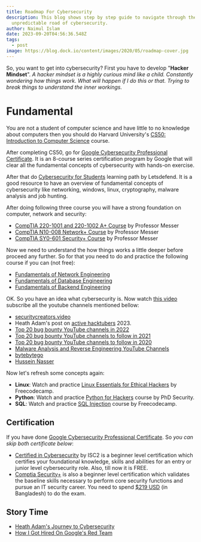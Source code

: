 ```yaml
---
title: Roadmap For Cybersecurity
description: This blog shows step by step guide to navigate through the
  unpredictable road of cybersecurity.
author: Naimul Islam
date: 2023-09-20T04:56:36.548Z
tags:
  - post
image: https://blog.dock.io/content/images/2020/05/roadmap-cover.jpg
---
```

So, you want to get into cybersecurity?
First you have to develop "**Hacker Mindset**". *A hacker mindset is a highly curious mind like a child. Constantly wondering how things work. What will happen if I do this or that. Trying to break things to understand the inner workings.*  
# Fundamental 
You are not a student of computer science and have little to no knowledge about computers then you should do Harvard University's [CS50: Introduction to Computer Science](https://pll.harvard.edu/course/cs50-introduction-computer-science) course.

After completing CS50, go for [Google Cybersecurity Professional Certificate](https://www.coursera.org/google-certificates/cybersecurity-certificate). It is an 8-course series certification program by Google that will clear all the fundamental concepts of cybersecurity with hands-on exercise. 

After that do [Cybersecurity for Students](https://app.letsdefend.io/path/cybersecurity-for-students) learning path by Letsdefend. It is a good resource to have an overview of fundamental concepts of cybersecurity like networking, windows, linux, cryptography, malware analysis and job hunting.

After doing following three course you will have a strong foundation on computer, network and security:
- [CompTIA 220-1001 and 220-1002 A+ Course](https://www.professormesser.com/professor-messer-archives/220-1001/220-1000-training-course/) by Professor Messer
- [CompTIA N10-008 Network+ Course](https://www.professormesser.com/network-plus/n10-008/n10-008-video/n10-008-training-course/) by Professor Messer
- [CompTIA SY0-601 Security+ Course](https://www.professormesser.com/security-plus/sy0-601/sy0-601-video/sy0-601-comptia-security-plus-course/) by Professor Messer


Now we need to understand the how things works a little deeper before proceed any further. So for that you need to do and practice the following course if you can (not free):
- [Fundamentals of Network Engineering](https://www.udemy.com/course/fundamentals-of-networking-for-effective-backend-design/)
- [Fundamentals of Database Engineering](https://www.udemy.com/course/database-engines-crash-course/)
- [Fundamentals of Backend Engineering](https://www.udemy.com/course/fundamentals-of-backend-communications-and-protocols/)


OK. So you have an idea what cybersecurity is. Now watch [this video](https://youtu.be/tUmSOnaqWBo) subscribe all the youtube channels mentioned bellow:
- [securitycreators.video](https://securitycreators.video/)
- Heath Adam's post on [active hacktubers](https://www.linkedin.com/posts/heathadams_the-cyber-mentor-youtube-activity-7064299179249995776-BlLb?utm_source=share&utm_medium=member_desktop) 2023.
- [Top 20 bug bounty YouTube channels in 2022](https://blog.intigriti.com/2023/01/03/top-20-bug-bounty-youtube-channels-of-2022/)
- [Top 20 bug bounty YouTube channels to follow in 2021](https://blog.intigriti.com/2021/12/31/top-20-bug-bounty-youtube-channels-to-follow-in-2021/)
- [Top 20 bug bounty YouTube channels to follow in 2020](https://blog.intigriti.com/2020/10/05/top-20-bug-bounty-youtube-channels-to-follow-in-2020/)
- [Malware Analysis and Reverse Engineering YouTube Channels](https://kcnaiamh.netlify.app/blog/2023-09-12-malware-analysis-and-reverse-engineering-youtube-channels/)
- [bytebytego](https://www.youtube.com/@ByteByteGo)
- [Hussein Nasser](https://www.youtube.com/@hnasr)

Now let's refresh some concepts again:

- **Linux**: Watch and practice [Linux Essentials for Ethical Hackers](https://youtu.be/1hvVcEhcbLM) by Freecodecamp.
- **Python**: Watch and practice [Python for Hackers](https://youtu.be/0fC1JsN8AsM) course by PhD Security.
- **SQL**: Watch and practice [SQL Injection](https://youtu.be/2nXOxLpeu80) course by Freecodecamp.
## Certification
If you have done [Google Cybersecurity Professional Certificate](https://www.coursera.org/google-certificates/cybersecurity-certificate). So *you can skip both certificate below*:

- [Certified in Cybersecurity](https://www.isc2.org/certifications/cc) by ISC2 is a beginner level certification which certifies your foundational knowledge, skills and abilities for an entry or junior level cybersecurity role. Also, till now it is FREE.
- [Comptia Security+](https://www.comptia.org/certifications/security) is also a beginner level certification which validates the baseline skills necessary to perform core security functions and pursue an IT security career. You need to spend [$219 USD](https://emerging-store.comptia.org/Certification-Vouchers/c/11330?facetValueFilter=tenant~certification%3acomptia-security%2ctenant~user-type%3aindividual) (in Bangladesh) to do the exam. 
## Story Time
- [Heath Adam's Journey to Cybersecurity](https://youtu.be/GuAYRYCDdq4)
- [How I Got Hired On Google's Red Team](https://grahamhelton.com/blog/jobs/)